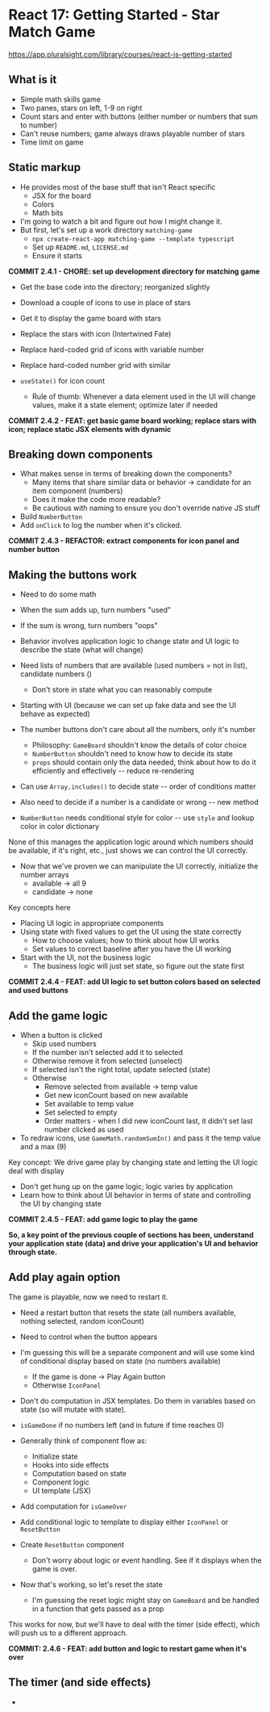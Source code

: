 # React 17: Getting Started - Star Match Game
https://app.pluralsight.com/library/courses/react-js-getting-started

## What is it
* Simple math skills game
* Two panes, stars on left, 1-9 on right
* Count stars and enter with buttons (either number or numbers that sum to number)
* Can't reuse numbers; game always draws playable number of stars
* Time limit on game

## Static markup
* He provides most of the base stuff that isn't React specific
   * JSX for the board
   * Colors
   * Math bits
* I'm going to watch a bit and figure out how I might change it.
* But first, let's set up a work directory `matching-game`
   * `npx create-react-app matching-game --template typescript`
   * Set up `README.md`, `LICENSE.md`
   * Ensure it starts

**COMMIT 2.4.1 - CHORE: set up development directory for matching game**

* Get the base code into the directory; reorganized slightly
* Download a couple of icons to use in place of stars
* Get it to display the game board with stars
* Replace the stars with icon (Intertwined Fate)

* Replace hard-coded grid of icons with variable number
* Replace hard-coded number grid with similar
* `useState()` for icon count
   * Rule of thumb: Whenever a data element used in the UI will change values, make it a state element; optimize later if needed

**COMMIT 2.4.2 - FEAT: get basic game board working; replace stars with icon; replace static JSX elements with dynamic**

## Breaking down components
* What makes sense in terms of breaking down the components?
   * Many items that share similar data or behavior -> candidate for an item component (numbers)
   * Does it make the code more readable?
   * Be cautious with naming to ensure you don't override native JS stuff
* Build `NumberButton`
* Add `onClick` to log the number when it's clicked.

**COMMIT 2.4.3 - REFACTOR: extract components for icon panel and number button**

## Making the buttons work
* Need to do some math
* When the sum adds up, turn numbers "used"
* If the sum is wrong, turn numbers "oops"

* Behavior involves application logic to change state and UI logic to describe the state (what will change)
* Need lists of numbers that are available (used numbers = not in list), candidate numbers ()
   * Don't store in state what you can reasonably compute
* Starting with UI (because we can set up fake data and see the UI behave as expected)
* The number buttons don't care about all the numbers, only it's number
   * Philosophy: `GameBoard` shouldn't know the details of color choice
   * `NumberButton` shouldn't need to know how to decide its state
   * `props` should contain only the data needed, think about how to do it efficiently and effectively -- reduce re-rendering
* Can use `Array.includes()` to decide state -- order of conditions matter
* Also need to decide if a number is a candidate or wrong -- new method

* `NumberButton` needs conditional style for color -- use `style` and lookup color in color dictionary

None of this manages the application logic around which numbers should be available, if it's right, etc., just shows we can control the UI correctly.

* Now that we've proven we can manipulate the UI correctly, initialize the number arrays
   * available -> all 9
   * candidate -> none

Key concepts here
* Placing UI logic in appropriate components
* Using state with fixed values to get the UI using the state correctly
   * How to choose values; how to think about how UI works
   * Set values to correct baseline after you have the UI working
* Start with the UI, not the business logic
   * The business logic will just set state, so figure out the state first

**COMMIT 2.4.4 - FEAT: add UI logic to set button colors based on selected and used buttons**

## Add the game logic
* When a button is clicked
   * Skip used numbers
   * If the number isn't selected add it to selected
   * Otherwise remove it from selected (unselect)
   * If selected isn't the right total, update selected (state)
   * Otherwise
      * Remove selected from available -> temp value
      * Get new iconCount based on new available
      * Set available to temp value
      * Set selected to empty
      * Order matters - when I did new iconCount last, it didn't set last number clicked as used
* To redraw icons, use `GameMath.randomSumIn()` and pass it the temp value and a max (9)

Key concept: We drive game play by changing state and letting the UI logic deal with display
   * Don't get hung up on the game logic; logic varies by application
   * Learn how to think about UI behavior in terms of state and controlling the UI by changing state

**COMMIT 2.4.5 - FEAT: add game logic to play the game**

**So, a key point of the previous couple of sections has been, understand your application state (data) and drive your application's UI and behavior through state.**

## Add play again option
The game is playable, now we need to restart it.
* Need a restart button that resets the state (all numbers available, nothing selected, random iconCount)
* Need to control when the button appears
* I'm guessing this will be a separate component and will use some kind of conditional display based on state (no numbers available)
   * If the game is done -> Play Again button
   * Otherwise `IconPanel`

* Don't do computation in JSX templates. Do them in variables based on state (so will mutate with state).
* `isGameDone` if no numbers left (and in future if time reaches 0)
* Generally think of component flow as:
   * Initialize state
   * Hooks into side effects
   * Computation based on state
   * Component logic
   * UI template (JSX)

* Add computation for `isGameOver`
* Add conditional logic to template to display either `IconPanel` or `ResetButton`
* Create `ResetButton` component
   * Don't worry about logic or event handling. See if it displays when the game is over.
* Now that's working, so let's reset the state
   * I'm guessing the reset logic might stay on `GameBoard` and be handled in a function that gets passed as a prop

This works for now, but we'll have to deal with the timer (side effect), which will push us to a different approach.

**COMMIT: 2.4.6 - FEAT: add button and logic to restart game when it's over**

## The timer (and side effects)
* 

